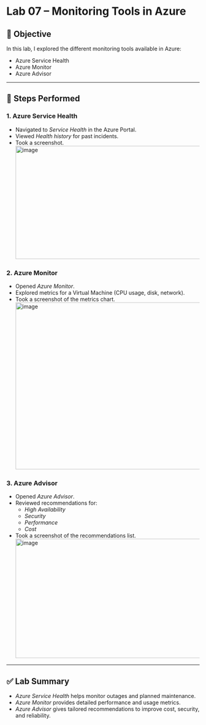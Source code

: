# Lab 07 – Monitoring Tools in Azure

## 🎯 Objective
In this lab, I explored the different monitoring tools available in Azure:
- Azure Service Health
- Azure Monitor
- Azure Advisor

---

## 📝 Steps Performed

### 1. Azure Service Health
- Navigated to *Service Health* in the Azure Portal.
- Viewed *Health history* for past incidents.
- Took a screenshot.
  <img width="940" height="295" alt="image" src="https://github.com/user-attachments/assets/65c93453-563a-406f-882f-81c6586844ed" />


### 2. Azure Monitor
- Opened *Azure Monitor*.
- Explored metrics for a Virtual Machine (CPU usage, disk, network).
- Took a screenshot of the metrics chart.
  <img width="940" height="435" alt="image" src="https://github.com/user-attachments/assets/6a9b9d5b-969c-48c8-a8e3-137c0248f8c2" />


### 3. Azure Advisor
- Opened *Azure Advisor*.
- Reviewed recommendations for:
  - *High Availability*
  - *Security*
  - *Performance*
  - *Cost*
- Took a screenshot of the recommendations list.
  <img width="940" height="311" alt="image" src="https://github.com/user-attachments/assets/1ad84e59-f470-4ae9-911d-78ee1180cbf9" />


---

## ✅ Lab Summary
- *Azure Service Health* helps monitor outages and planned maintenance.  
- *Azure Monitor* provides detailed performance and usage metrics.  
- *Azure Advisor* gives tailored recommendations to improve cost, security, and reliability.
